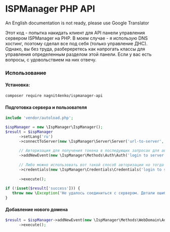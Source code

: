 # ISPManager PHP API

An English documentation is not ready, please use Google Translator

Этот код - попытка накидать клиент для API панели управления сервером ISPManager на PHP. В моем случае - я использую DNS хостинг, поэтому сделал все под себя (только управление ДНС). Однако, вы без труда, разбереретесь как напрогать классы для управления определенным разделом этой панели. Если у вас есть вопросы, с удовольствием на них отвечу.

### Использование

#### Установка:

```bash
composer require nagnit4enko/ispmanager-api
```

#### Подготовка сервера и пользователя

```php
include 'vendor/autoload.php';

$ispManager = new \IspManager\IspManager();
$result = $ispManager
      ->setLang('ru')
      ->connectToServer(new \IspManager\Server\Server('url-to-server', 1500))
      
      // Авторизация для получения токена в последующих запросах для авторизации будет передаваться токен либо использовать credentials о нем ниже
      ->addNewEvent(new \IspManager\Methods\Auth\Auth('login to server', 'password'))
      
      // Либо можно использовать вот такой способ авторизации но тогда логин и пароль будут передаваться при каждом запросе
      ->credentials(new \IspManager\Credentials\Credentials('login to server', 'password'))
      
      ->execute();
      
if (!isset($result['success'])) {
   throw new \Exception('Не удалось соединиться с сервером. Детали ошибки: '.$result['error']);
}
```
#### Добавление нового домена
```php
$result = $ispManager->addNewEvent(new \IspManager\Methods\WebDomain\Add('test.ru'))
      ->execute();
```

